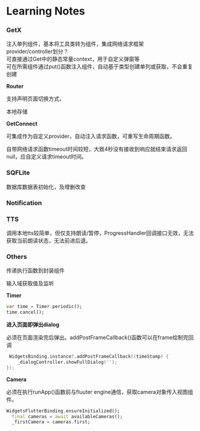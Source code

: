 # Learning Notes

### GetX
注入单列组件，基本将工具类转为组件，集成网络请求框架    
provider/controller划分？  
可直接通过Get中的静态常量context，用于自定义弹窗等  
可在所需组件通过put()函数注入组件，自动基于类型创建单列或获取，不会重复创建  

**Router**

支持声明页面切换方式，

本地存储    

**GetConnect**

可集成作为自定义provider，自动注入请求函数，可重写生命周期函数。

自带网络请求函数timeout时间较短，大致4秒没有接收到响应就结束请求返回null，应自定义请求timeout时间。

### SQFLite

数据库数据表初始化，及增删改查

### Notification

### TTS

调用本地tts较简单，但仅支持朗读/暂停，ProgressHandler回调接口无效，无法获取当前朗读状态，无法前进后退。


### Others
传递执行函数到封装组件  

输入域获取值及监听  

**Timer**

```dart
var time = Timer.periodic();
time.cancel();
```

**进入页面即弹出dialog**

必须在页面渲染完后弹出。addPostFrameCallback()函数可以在frame绘制完回调

```D
 WidgetsBinding.instance?.addPostFrameCallback((timeStamp) {
    _dialogController.showFullDialog('');
});
```

**Camera**

必须在执行runApp()函数前与fluuter engine通信，获取camera对象传入视图组件。

```dart
WidgetsFlutterBinding.ensureInitialized();
  final cameras = await availableCameras();
  _firstCamera = cameras.first;
```

